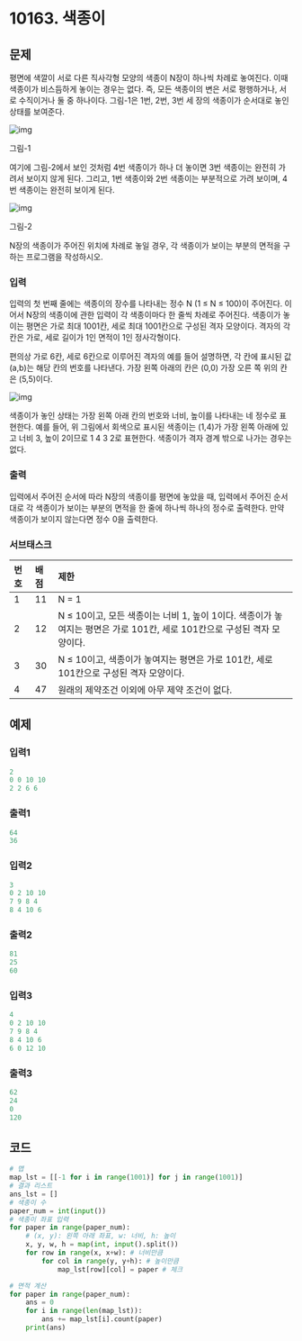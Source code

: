 # 10163. 색종이

## 문제

평면에 색깔이 서로 다른 직사각형 모양의 색종이 N장이 하나씩 차례로 놓여진다. 이때 색종이가 비스듬하게 놓이는 경우는 없다. 즉, 모든 색종이의 변은 서로 평행하거나, 서로 수직이거나 둘 중 하나이다. 그림-1은 1번, 2번, 3번 세 장의 색종이가 순서대로 놓인 상태를 보여준다.

![img](https://upload.acmicpc.net/35e4c6f0-a2b6-43ac-8667-86d3fc5acc78/-/preview/)

그림-1

여기에 그림-2에서 보인 것처럼 4번 색종이가 하나 더 놓이면 3번 색종이는 완전히 가려서 보이지 않게 된다. 그리고, 1번 색종이와 2번 색종이는 부분적으로 가려 보이며, 4번 색종이는 완전히 보이게 된다.

![img](https://upload.acmicpc.net/407be9a9-4f31-4fc1-be51-97231052dd72/-/preview/)

그림-2

N장의 색종이가 주어진 위치에 차례로 놓일 경우, 각 색종이가 보이는 부분의 면적을 구하는 프로그램을 작성하시오. 

### 입력

입력의 첫 번째 줄에는 색종이의 장수를 나타내는 정수 N (1 ≤ N ≤ 100)이 주어진다. 이어서 N장의 색종이에 관한 입력이 각 색종이마다 한 줄씩 차례로 주어진다. 색종이가 놓이는 평면은 가로 최대 1001칸, 세로 최대 1001칸으로 구성된 격자 모양이다. 격자의 각 칸은 가로, 세로 길이가 1인 면적이 1인 정사각형이다. 

편의상 가로 6칸, 세로 6칸으로 이루어진 격자의 예를 들어 설명하면, 각 칸에 표시된 값 (a,b)는 해당 칸의 번호를 나타낸다. 가장 왼쪽 아래의 칸은 (0,0) 가장 오른 쪽 위의 칸은 (5,5)이다. 

![img](https://upload.acmicpc.net/0f0f2045-2ff6-4e2d-87ee-3026d3ba7f68/-/preview/)

색종이가 놓인 상태는 가장 왼쪽 아래 칸의 번호와 너비, 높이를 나타내는 네 정수로 표현한다. 예를 들어, 위 그림에서 회색으로 표시된 색종이는 (1,4)가 가장 왼쪽 아래에 있고 너비 3, 높이 2이므로 1 4 3 2로 표현한다. 색종이가 격자 경계 밖으로 나가는 경우는 없다. 

### 출력

입력에서 주어진 순서에 따라 N장의 색종이를 평면에 놓았을 때, 입력에서 주어진 순서대로 각 색종이가 보이는 부분의 면적을 한 줄에 하나씩 하나의 정수로 출력한다. 만약 색종이가 보이지 않는다면 정수 0을 출력한다. 

### 서브태스크

| 번호 | 배점 | 제한                                                         |
| :--- | :--- | :----------------------------------------------------------- |
| 1    | 11   | N = 1                                                        |
| 2    | 12   | N ≤ 10이고, 모든 색종이는 너비 1, 높이 1이다. 색종이가 놓여지는 평면은 가로 101칸, 세로 101칸으로 구성된 격자 모양이다. |
| 3    | 30   | N ≤ 10이고, 색종이가 놓여지는 평면은 가로 101칸, 세로 101칸으로 구성된 격자 모양이다. |
| 4    | 47   | 원래의 제약조건 이외에 아무 제약 조건이 없다.                |





## 예제

### 입력1

```python
2
0 0 10 10
2 2 6 6
```

### 출력1

```python
64
36
```



### 입력2

```python
3
0 2 10 10
7 9 8 4
8 4 10 6
```

### 출력2

```python
81
25
60
```





### 입력3

```python
4
0 2 10 10
7 9 8 4
8 4 10 6
6 0 12 10
```

### 출력3

```python
62
24
0
120
```





## 코드

```python
# 맵
map_lst = [[-1 for i in range(1001)] for j in range(1001)]
# 결과 리스트
ans_lst = []
# 색종이 수
paper_num = int(input())
# 색종이 좌표 입력
for paper in range(paper_num):
    # (x, y): 왼쪽 아래 좌표, w: 너비, h: 높이
    x, y, w, h = map(int, input().split())
    for row in range(x, x+w): # 너비만큼
        for col in range(y, y+h): # 높이만큼
            map_lst[row][col] = paper # 체크

# 면적 계산
for paper in range(paper_num):
    ans = 0
    for i in range(len(map_lst)):
        ans += map_lst[i].count(paper)
    print(ans)
```













